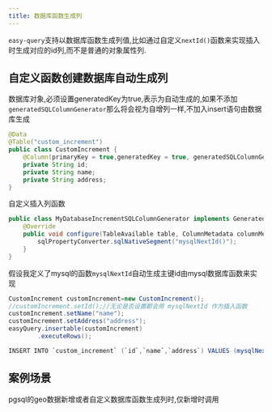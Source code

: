 ```yaml
---
title: 数据库函数生成列
---
```


`easy-query`支持以数据库函数生成列值,比如通过自定义`nextId()`函数来实现插入时生成对应的id列,而不是普通的对象属性列.


## 自定义函数创建数据库自动生成列
数据库对象,必须设置generatedKey为true,表示为自动生成的,如果不添加`generatedSQLColumnGenerator`那么将会视为自增列一样,不加入insert语句由数据库生成
```java
@Data
@Table("custom_increment")
public class CustomIncrement {
    @Column(primaryKey = true,generatedKey = true, generatedSQLColumnGenerator = MyDatabaseIncrementSQLColumnGenerator.class)
    private String id;
    private String name;
    private String address;
}
```

自定义插入列函数
```java
public class MyDatabaseIncrementSQLColumnGenerator implements GeneratedKeySQLColumnGenerator {
    @Override
    public void configure(TableAvailable table, ColumnMetadata columnMetadata, SQLPropertyConverter sqlPropertyConverter, QueryRuntimeContext runtimeContext) {
        sqlPropertyConverter.sqlNativeSegment("mysqlNextId()");
    }
}
```
假设我定义了mysql的函数`mysqlNextId`自动生成主键id由mysql数据库函数来实现

```java
CustomIncrement customIncrement=new CustomIncrement();
//customIncrement.setId();//无论是否设置都会用 mysqlNextId 作为插入函数
customIncrement.setName("name");
customIncrement.setAddress("address");
easyQuery.insertable(customIncrement)
        .executeRows();

INSERT INTO `custom_increment` (`id`,`name`,`address`) VALUES (mysqlNextId(),?,?)
```

## 案例场景
pgsql的geo数据新增或者自定义数据库函数生成列时,仅新增时调用